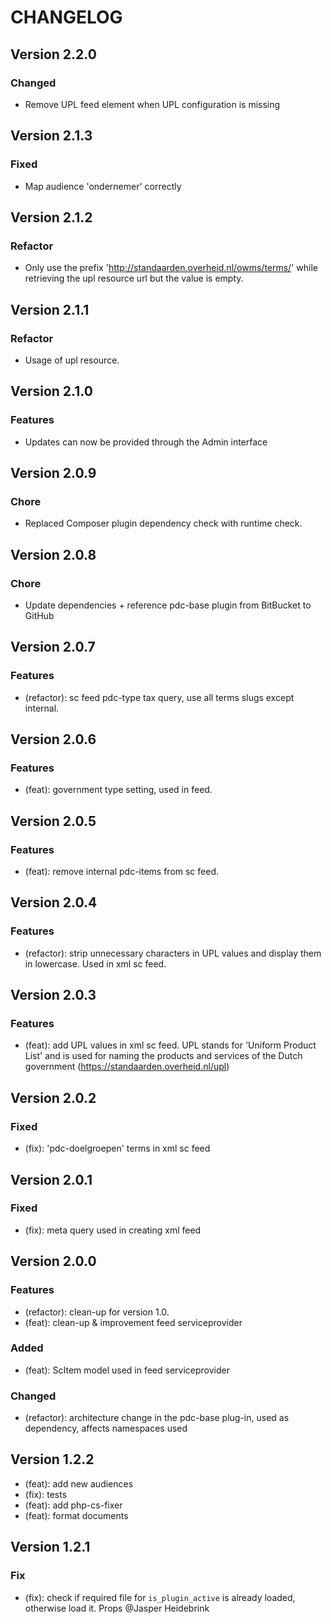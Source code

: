 # CHANGELOG

## Version 2.2.0

### Changed

- Remove UPL feed element when UPL configuration is missing

## Version 2.1.3

### Fixed

- Map audience 'ondernemer' correctly

## Version 2.1.2

### Refactor

- Only use the prefix '<http://standaarden.overheid.nl/owms/terms/>' while retrieving the upl resource url but the value is empty.

## Version 2.1.1

### Refactor

- Usage of upl resource.

## Version 2.1.0

### Features

- Updates can now be provided through the Admin interface

## Version 2.0.9

### Chore

- Replaced Composer plugin dependency check with runtime check.

## Version 2.0.8

### Chore

- Update dependencies + reference pdc-base plugin from BitBucket to GitHub

## Version 2.0.7

### Features

- (refactor): sc feed pdc-type tax query, use all terms slugs except internal.

## Version 2.0.6

### Features

- (feat): government type setting, used in feed.

## Version 2.0.5

### Features

- (feat): remove internal pdc-items from sc feed.

## Version 2.0.4

### Features

- (refactor): strip unnecessary characters in UPL values and display them in lowercase. Used in xml sc feed.

## Version 2.0.3

### Features

- (feat): add UPL values in xml sc feed. UPL stands for 'Uniform Product List' and is used for naming the products and services of the Dutch government (<https://standaarden.overheid.nl/upl>)

## Version 2.0.2

### Fixed

- (fix): 'pdc-doelgroepen' terms in xml sc feed

## Version 2.0.1

### Fixed

- (fix): meta query used in creating xml feed

## Version 2.0.0

### Features

- (refactor): clean-up for version 1.0.
- (feat): clean-up & improvement feed serviceprovider

### Added

- (feat): ScItem model used in feed serviceprovider

### Changed

- (refactor): architecture change in the pdc-base plug-in, used as dependency, affects namespaces used

## Version 1.2.2

- (feat): add new audiences
- (fix): tests
- (feat): add php-cs-fixer
- (feat): format documents

## Version 1.2.1

### Fix

- (fix): check if required file for `is_plugin_active` is already loaded, otherwise load it. Props @Jasper Heidebrink
